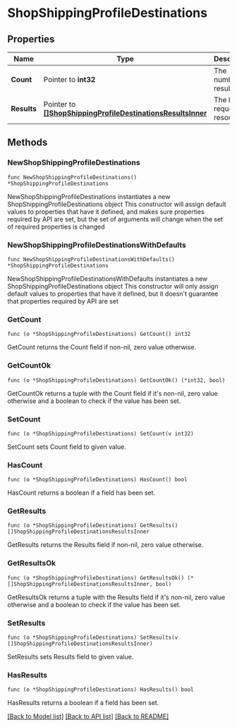 # ShopShippingProfileDestinations

## Properties

Name | Type | Description | Notes
------------ | ------------- | ------------- | -------------
**Count** | Pointer to **int32** | The number of results. | [optional] 
**Results** | Pointer to [**[]ShopShippingProfileDestinationsResultsInner**](ShopShippingProfileDestinationsResultsInner.md) | The list of requested resources. | [optional] 

## Methods

### NewShopShippingProfileDestinations

`func NewShopShippingProfileDestinations() *ShopShippingProfileDestinations`

NewShopShippingProfileDestinations instantiates a new ShopShippingProfileDestinations object
This constructor will assign default values to properties that have it defined,
and makes sure properties required by API are set, but the set of arguments
will change when the set of required properties is changed

### NewShopShippingProfileDestinationsWithDefaults

`func NewShopShippingProfileDestinationsWithDefaults() *ShopShippingProfileDestinations`

NewShopShippingProfileDestinationsWithDefaults instantiates a new ShopShippingProfileDestinations object
This constructor will only assign default values to properties that have it defined,
but it doesn't guarantee that properties required by API are set

### GetCount

`func (o *ShopShippingProfileDestinations) GetCount() int32`

GetCount returns the Count field if non-nil, zero value otherwise.

### GetCountOk

`func (o *ShopShippingProfileDestinations) GetCountOk() (*int32, bool)`

GetCountOk returns a tuple with the Count field if it's non-nil, zero value otherwise
and a boolean to check if the value has been set.

### SetCount

`func (o *ShopShippingProfileDestinations) SetCount(v int32)`

SetCount sets Count field to given value.

### HasCount

`func (o *ShopShippingProfileDestinations) HasCount() bool`

HasCount returns a boolean if a field has been set.

### GetResults

`func (o *ShopShippingProfileDestinations) GetResults() []ShopShippingProfileDestinationsResultsInner`

GetResults returns the Results field if non-nil, zero value otherwise.

### GetResultsOk

`func (o *ShopShippingProfileDestinations) GetResultsOk() (*[]ShopShippingProfileDestinationsResultsInner, bool)`

GetResultsOk returns a tuple with the Results field if it's non-nil, zero value otherwise
and a boolean to check if the value has been set.

### SetResults

`func (o *ShopShippingProfileDestinations) SetResults(v []ShopShippingProfileDestinationsResultsInner)`

SetResults sets Results field to given value.

### HasResults

`func (o *ShopShippingProfileDestinations) HasResults() bool`

HasResults returns a boolean if a field has been set.


[[Back to Model list]](../README.md#documentation-for-models) [[Back to API list]](../README.md#documentation-for-api-endpoints) [[Back to README]](../README.md)


